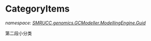 ﻿# CategoryItems
_namespace: [SMRUCC.genomics.GCModeller.ModellingEngine.Guid](./index.md)_

第二段小分类




